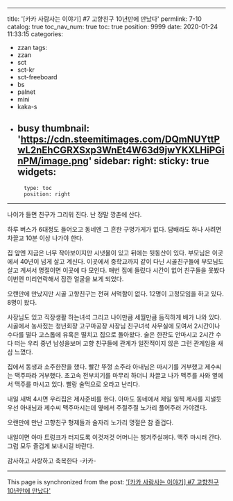 
---
title: '[카카 사람사는 이야기] #7 고향친구 10년만에 만났다'
permlink: 7-10
catalog: true
toc_nav_num: true
toc: true
position: 9999
date: 2020-01-24 11:33:15
categories:
- zzan
tags:
- zzan
- sct
- sct-kr
- sct-freeboard
- bs
- palnet
- mini
- kaka-s
- busy
thumbnail: 'https://cdn.steemitimages.com/DQmNUYttPwL2nEhCGRXSxp3WnEt4W63d9jwYKXLHiPGinPM/image.png'
sidebar:
    right:
        sticky: true
widgets:
    -
        type: toc
        position: right
---


나이가 들면 친구가 그리워 진다.
난 정말 깡촌에 산다.

하루 버스가 6대정도 들어오고
동네엔 그 흔한 구멍가게가 없다.
담배라도 하나 사려면 차끌고 10분
이상 나가야  한다.

집 앞엔 지금은 너무 작아보이지만
시냇물이 있고 뒤에는 뒷동산이 있다.
부모님은 이곳에서 40년이 넘게 살고 계신다.
이곳에서 중학교까지 같이 다닌 시골친구들에
부모님도 살고 계셔서 명절이면 이곳에 다
모인다. 매번 집에 들렀다 시간이 없어 
친구들을 못봤다 이번엔 미리연락해서
잠깐 얼굴을 보게 되었다.

오랜만에 만났지만 시골 고향친구는 
전혀 서먹함이 없다. 12명이 고정모임을
하고 있다. 8명이 왔다.

사장님도 있고 직장생활 하는녀석
그리고 나이만큼  세월만큼 듬직하게
배가 나와 있다. 
시골에서 농사짔는 청년회장 고구마공장
사장님 친구녀석 사무실에 모여서 2시간이나
수다를 떨다 고스톱에 유혹은 떨치고 집으로
돌아왔다. 술은 한잔도 안마시고 2시간 수다
떠는 우리 중년 남성을보며 고향 친구들에
관계가 일잔적이지 않은 그런 관계임을 새삼
느꼈다.

집에서 동생과 소주한잔을 했다.
빨간 뚜껑 소주라 아내님은 마시기를
거부했고 제수씨는 맥주파라 거부했다.
초고속 전부치기를 마무리 하더니 
차끌고 나가 맥주를 사와 옆에서 맥주를
마시고 있다. 빨랑 술먹으로 오라고 난리다.

내일 새벽 4시면 우리집은 제사준비를 한다.
아마도 동네에서 제일 일찍 제사를 지낼듯
우선 아내님과 제수씨 맥주마시는데 옆에서
주절주절 노가리 풀어주러 가야겠다.

오랜만에 만난 고향친구
형제들과 술자리 노가리
명절은 참 즐겁다.

내일이면 아마 트렁크가 터지도록
이것저것 어머니는 챙겨주실꺼다.
맥주 마시러 간다.
그럼 모두 즐겁게 보내시길 바란다.

감사하고 사랑하고 축복한다 -카카-

- - -

This page is synchronized from the post: ['[카카 사람사는 이야기] #7 고향친구 10년만에 만났다'](https://steemit.com/@kibumh/7-10)
